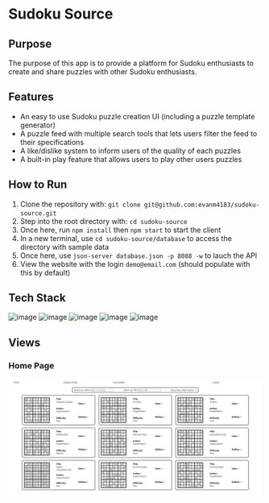 # Sudoku Source


## Purpose

The purpose of this app is to provide a platform for Sudoku enthusiasts to create and share puzzles with other Sudoku enthusiasts.

## Features

- An easy to use Sudoku puzzle creation UI (including a puzzle template generator)
- A puzzle feed with multiple search tools that lets users filter the feed to their specifications
- A like/dislike system to inform users of the quality of each puzzles
- A built-in play feature that allows users to play other users puzzles

## How to Run 
1. Clone the repository with: ```git clone git@github.com:evanm4183/sudoku-source.git```
2. Step into the root directory with: ```cd sudoku-source```
3. Once here, run ```npm install``` then ```npm start``` to start the client
4. In a new terminal, use ```cd sudoku-source/database``` to access the directory with sample data
5. Once here, use ```json-server database.json -p 8088 -w``` to lauch the API
6. View the website with the login ```demo@email.com``` (should populate with this by default)

## Tech Stack
![image](https://user-images.githubusercontent.com/105512866/185188785-fc47dae6-c2cd-4535-abbe-353af9b437ed.png)
![image](https://user-images.githubusercontent.com/105512866/185188820-bf82e80b-aacb-4116-91ad-60ecbe5f2b1b.png)
![image](https://user-images.githubusercontent.com/105512866/185188909-ce06871c-85a4-41cd-911a-84a8bccf90fe.png)
![image](https://user-images.githubusercontent.com/105512866/185188934-3ff35b70-48f0-4a68-bfb6-f392bcd8ec4a.png)
![image](https://user-images.githubusercontent.com/105512866/185188970-7f93ffb0-c5e2-468d-bd0f-e36dc65b47a8.png)

## Views

### Home Page
![Home Page](./photos/HomeFeed.png)
